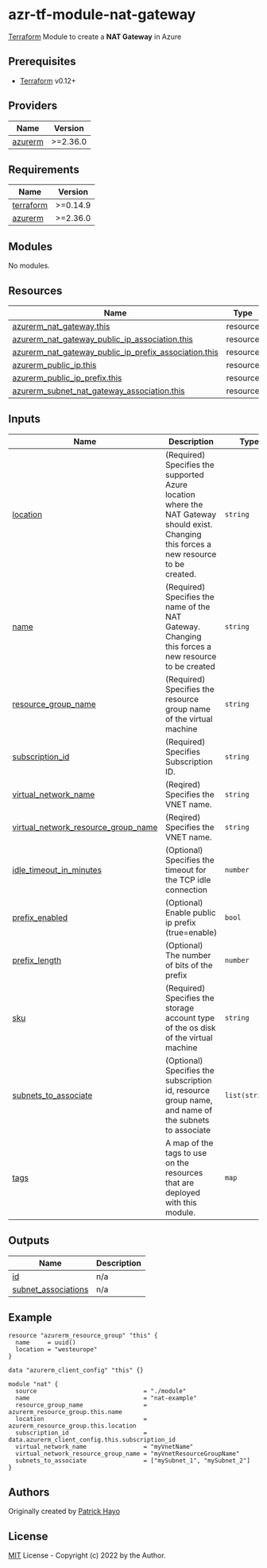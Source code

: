 # azr-tf-module-nat-gateway

[Terraform](https://www.terraform.io) Module to create a **NAT Gateway** in Azure

<!-- BEGIN_TF_DOCS -->
## Prerequisites

- [Terraform](https://releases.hashicorp.com/terraform/) v0.12+

## Providers

| Name | Version |
|------|---------|
| <a name="provider_azurerm"></a> [azurerm](#provider\_azurerm) | >=2.36.0 |

## Requirements

| Name | Version |
|------|---------|
| <a name="requirement_terraform"></a> [terraform](#requirement\_terraform) | >=0.14.9 |
| <a name="requirement_azurerm"></a> [azurerm](#requirement\_azurerm) | >=2.36.0 |

## Modules

No modules.

## Resources

| Name | Type |
|------|------|
| [azurerm_nat_gateway.this](https://registry.terraform.io/providers/hashicorp/azurerm/latest/docs/resources/nat_gateway) | resource |
| [azurerm_nat_gateway_public_ip_association.this](https://registry.terraform.io/providers/hashicorp/azurerm/latest/docs/resources/nat_gateway_public_ip_association) | resource |
| [azurerm_nat_gateway_public_ip_prefix_association.this](https://registry.terraform.io/providers/hashicorp/azurerm/latest/docs/resources/nat_gateway_public_ip_prefix_association) | resource |
| [azurerm_public_ip.this](https://registry.terraform.io/providers/hashicorp/azurerm/latest/docs/resources/public_ip) | resource |
| [azurerm_public_ip_prefix.this](https://registry.terraform.io/providers/hashicorp/azurerm/latest/docs/resources/public_ip_prefix) | resource |
| [azurerm_subnet_nat_gateway_association.this](https://registry.terraform.io/providers/hashicorp/azurerm/latest/docs/resources/subnet_nat_gateway_association) | resource |

## Inputs

| Name | Description | Type | Default | Required |
|------|-------------|------|---------|:--------:|
| <a name="input_location"></a> [location](#input\_location) | (Required) Specifies the supported Azure location where the NAT Gateway should exist. Changing this forces a new resource to be created. | `string` | n/a | yes |
| <a name="input_name"></a> [name](#input\_name) | (Required) Specifies the name of the NAT Gateway. Changing this forces a new resource to be created | `string` | n/a | yes |
| <a name="input_resource_group_name"></a> [resource\_group\_name](#input\_resource\_group\_name) | (Required) Specifies the resource group name of the virtual machine | `string` | n/a | yes |
| <a name="input_subscription_id"></a> [subscription\_id](#input\_subscription\_id) | (Required) Specifies Subscription ID. | `string` | n/a | yes |
| <a name="input_virtual_network_name"></a> [virtual\_network\_name](#input\_virtual\_network\_name) | (Reqired) Specifies the VNET name. | `string` | n/a | yes |
| <a name="input_virtual_network_resource_group_name"></a> [virtual\_network\_resource\_group\_name](#input\_virtual\_network\_resource\_group\_name) | (Reqired) Specifies the VNET name. | `string` | n/a | yes |
| <a name="input_idle_timeout_in_minutes"></a> [idle\_timeout\_in\_minutes](#input\_idle\_timeout\_in\_minutes) | (Optional) Specifies the timeout for the TCP idle connection | `number` | `4` | no |
| <a name="input_prefix_enabled"></a> [prefix\_enabled](#input\_prefix\_enabled) | (Optional) Enable public ip prefix (true=enable) | `bool` | `false` | no |
| <a name="input_prefix_length"></a> [prefix\_length](#input\_prefix\_length) | (Optional) The number of bits of the prefix | `number` | `30` | no |
| <a name="input_sku"></a> [sku](#input\_sku) | (Required) Specifies the storage account type of the os disk of the virtual machine | `string` | `"Standard"` | no |
| <a name="input_subnets_to_associate"></a> [subnets\_to\_associate](#input\_subnets\_to\_associate) | (Optional) Specifies the subscription id, resource group name, and name of the subnets to associate | `list(string)` | `[]` | no |
| <a name="input_tags"></a> [tags](#input\_tags) | A map of the tags to use on the resources that are deployed with this module. | `map` | `{}` | no |

## Outputs

| Name | Description |
|------|-------------|
| <a name="output_id"></a> [id](#output\_id) | n/a |
| <a name="output_subnet_associations"></a> [subnet\_associations](#output\_subnet\_associations) | n/a |

## Example

```hcl
resource "azurerm_resource_group" "this" {
  name     = uuid()
  location = "westeurope"
}

data "azurerm_client_config" "this" {}

module "nat" {
  source                              = "./module"
  name                                = "nat-example"
  resource_group_name                 = azurerm_resource_group.this.name
  location                            = azurerm_resource_group.this.location
  subscription_id                     = data.azurerm_client_config.this.subscription_id
  virtual_network_name                = "myVnetName"
  virtual_network_resource_group_name = "myVnetResourceGroupName"
  subnets_to_associate                = ["mySubnet_1", "mySubnet_2"]
}
```


<!-- END_TF_DOCS -->
## Authors

Originally created by [Patrick Hayo](http://github.com/patrickhayo)

## License

[MIT](LICENSE) License - Copyright (c) 2022 by the Author.
